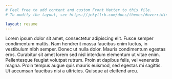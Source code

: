 ```yaml
---
# Feel free to add content and custom Front Matter to this file.
# To modify the layout, see https://jekyllrb.com/docs/themes/#overriding-theme-defaults

layout: resume
---
```


Lorem ipsum dolor sit amet, consectetur adipiscing elit. Fusce semper condimentum mattis. Nam hendrerit massa faucibus enim luctus, in vestibulum nibh semper. Donec ut nulla dolor. Mauris condimentum egestas eros. Curabitur sit amet lorem sed nisl interdum elementum ut vitae enim. Pellentesque feugiat volutpat rutrum. Proin at dapibus felis, vel venenatis magna. Proin tempus augue quis mauris euismod, sed egestas mi sagittis. Ut accumsan faucibus nisi a ultricies. Quisque at eleifend arcu.
